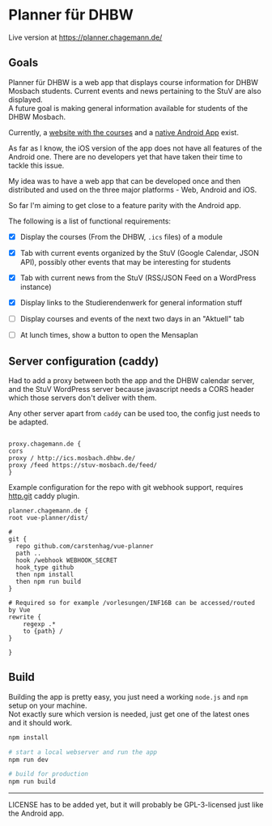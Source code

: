# Planner für DHBW

Live version at https://planner.chagemann.de/

## Goals
Planner für DHBW is a web app that displays course information for DHBW Mosbach students. Current events and news pertaining to the StuV are also displayed.  
A future goal is making general information available for students of the DHBW Mosbach.

Currently, a [website with the courses](https://stuv-mosbach.de/survival/index.php?main=8&course=inf16b)
and a [native Android App](https://play.google.com/store/apps/details?id=de.stuv_mosbach.stuvapp) exist.

As far as I know, the iOS version of the app does not have all features of the Android one. There
are no developers yet that have taken their time to tackle this issue.

My idea was to have a web app that can be developed once and then distributed and used on the three major
platforms - Web, Android and iOS.

So far I'm aiming to get close to a feature parity with the Android app.

The following is a list of functional requirements:

- [x] Display the courses (From the DHBW, `.ics` files) of a module
- [x] Tab with current events organized by the StuV (Google Calendar, JSON API), possibly other events that may be interesting for students
- [x] Tab with current news from the StuV (RSS/JSON Feed on a WordPress instance)
- [x] Display links to the Studierendenwerk for general information stuff
- [ ] Display courses and events of the next two days in an "Aktuell" tab
- [ ] At lunch times, show a button to open the Mensaplan


## Server configuration (caddy)

Had to add a proxy between both the app and the DHBW calendar server, and the StuV WordPress server because javascript needs a CORS header which those servers don't deliver with them.

Any other server apart from `caddy` can be used too, the config just needs to be adapted.

```

proxy.chagemann.de {
cors
proxy / http://ics.mosbach.dhbw.de/
proxy /feed https://stuv-mosbach.de/feed/
}
```

Example configuration for the repo with git webhook support, requires [http.git](https://caddyserver.com/docs/http.git) caddy plugin.
```
planner.chagemann.de {
root vue-planner/dist/

# 
git {
  repo github.com/carstenhag/vue-planner
  path ..
  hook /webhook WEBHOOK_SECRET
  hook_type github
  then npm install
  then npm run build
}

# Required so for example /vorlesungen/INF16B can be accessed/routed by Vue
rewrite {
    regexp .*
    to {path} /
}

}
```



## Build
Building the app is pretty easy, you just need a working `node.js` and `npm` setup on your machine.  
Not exactly sure which version is needed, just get one of the latest ones and it should work.

``` bash
npm install

# start a local webserver and run the app
npm run dev

# build for production
npm run build
```


---

LICENSE has to be added yet, but it will probably be GPL-3-licensed just like the Android app.
